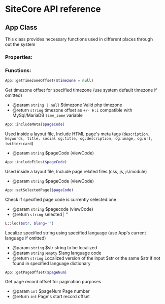# SiteCore API reference

## App Class
This class provides necessary functions used in different places through out the system

### Properties:

### Functions:

```php
App::getTimezoneOffset($timezone = null)
```

Get timezone offset for specified timezone (use system default timezone if omitted)
* @param `string | null` $timezone Valid php timezone
* @return `string` timezone offset as `+/- H:i` compatible with MySql/MariaDB `time_zone` variable


```php
App::includeMeta($pageCode)
```

Used inside a layout file,
Include HTML page's meta tags (`description, keywords, title, social og:title, og:description, og:image, og:url, twitter:card`)
* @param `string` $pageCode (viewCode)

```php
App::includeFiles($pageCode)
```

Used inside a layout file,
Include page related files (css, js, js/module)
* @param `string` $pageCode (viewCode)

```php
App::setSelectedPage($pageCode)
```

Check if specified page code is currently selected one
* @param `string` $pagecode (viewCode)
* @return `string` selected | ''

```php
L::loc($str, $lang='')
```
Localize specified string using specified language (use App's current language if omitted)
* @param `string` $str string to be localized
* @param `string|empty` $lang language code
* @return `string` Localized version of the input $str or the same $str if not found in specified language dictionary

```php
App::getPageOffset($pageNum)
```
Get page record offset for pagination purposes
* @param `int` $pageNum Page number
* @return `int` Page's start record offset
